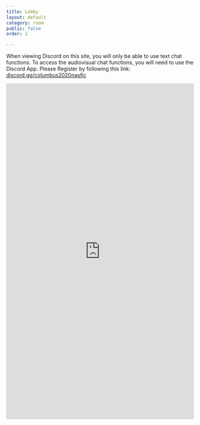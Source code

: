 ```yaml
---
title: Lobby
layout: default
category: room
public: false
order: 1

---
```

When viewing Discord on this site, you will only be able to use text chat functions.  To access the audiovisual chat functions, you will need to use the Discord App.  Please Register by following this link:  [discord.gg/columbus2020nasfic](discord.gg/columbus2020nasfic)

<iframe src="https://titanembeds.com/embed/680949000295284757?defaultchannel=723567502663352460" height="900" width="100%" frameborder="0" class="nasfic-chat">
</iframe>